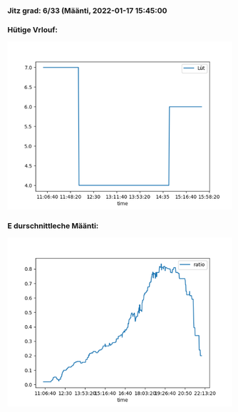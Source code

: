 ### Jitz grad: 6/33 (Määnti, 2022-01-17 15:45:00

### Hütige Vrlouf:
![Graph](Today.png)

### E durschnittleche Määnti:
![Graph](Määnti.png)